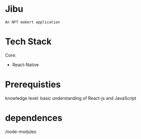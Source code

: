 # Jibu

    An NFT makert application

# Tech Stack

Core:

- React-Native

# Prerequisties

knowledge level:
basic understanding of React-js and JavaScript

# dependences

/node-modules
